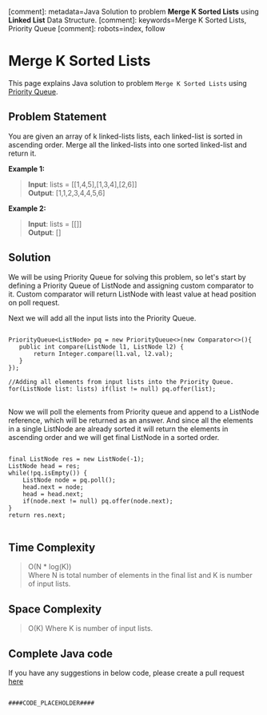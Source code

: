 [comment]: metadata=Java Solution to problem <strong>Merge K Sorted Lists</strong> using <strong>Linked List</strong> Data Structure.
[comment]: keywords=Merge K Sorted Lists, Priority Queue
[comment]: robots=index, follow






<h1>Merge K Sorted Lists</h1>
<p>
This page explains Java solution to problem <code class="inline">Merge K Sorted Lists</code> using <a href="https://www.codingcargo.com/what-is-priority-queue" class="absolute" target="_blank" rel="noopener noreferrer">Priority Queue</a>.
</p>





<h2 class="heading">Problem Statement</h2>
<p>
You are given an array of k linked-lists lists, each linked-list is sorted in ascending order. Merge all the linked-lists into one sorted linked-list and return it.
</p>





<b>Example 1:</b>
<blockquote>
<p>
<b>Input</b>: lists = [[1,4,5],[1,3,4],[2,6]]<br/>
<b>Output</b>: [1,1,2,3,4,4,5,6]<br/>
</p>
</blockquote>

<b>Example 2:</b>
<blockquote>
<p>
<b>Input</b>: lists = [[]]<br/>
<b>Output</b>: []<br/>
</p>
</blockquote>





<h2 class="heading">Solution</h2>
<p>
We will be using Priority Queue for solving this problem, so let's start by defining a Priority Queue of ListNode and assigning custom comparator to it. Custom comparator will return ListNode with least value at head position on poll request.
</p>
<p>
Next we will add all the input lists into the Priority Queue.
</p>
<pre>
<code class="language-java">
PriorityQueue&lt;ListNode&gt; pq = new PriorityQueue&lt;&gt;(new Comparator&lt;&gt;(){
   public int compare(ListNode l1, ListNode l2) {
       return Integer.compare(l1.val, l2.val);
   } 
});<br />
//Adding all elements from input lists into the Priority Queue.
for(ListNode list: lists) if(list != null) pq.offer(list);
</code>
</pre>





<p class="paragraph-heading">
Now we will poll the elements from Priority queue and append to a ListNode reference, which will be returned as an answer. And since all the elements in a single ListNode are already sorted it will return the elements in ascending order and we will get final ListNode in a sorted order. 
</p>
<pre>
<code class="language-java">
final ListNode res = new ListNode(-1);
ListNode head = res;
while(!pq.isEmpty()) {
    ListNode node = pq.poll();
    head.next = node;
    head = head.next;
    if(node.next != null) pq.offer(node.next);
}
return res.next;
</code>
</pre>




<h2 class="heading">Time Complexity</h2>
<blockquote>
<p>
O(N * log(K)) <br />
Where N is total number of elements in the final list and K is number of input lists. 
</p>
</blockquote>




<h2 class="heading">Space Complexity</h2>
<blockquote>
<p>
O(K)
Where K is number of input lists.
</p>
</blockquote>




<h2 class="heading">Complete Java code</h2>
If you have any suggestions in below code, please create a pull request <a href="####LINK_PLACEHOLDER####" target="_blank" rel="noopener noreferrer" class="absolute">here</a>
<pre>
<code class="language-java">
####CODE_PLACEHOLDER####
</code>
</pre>